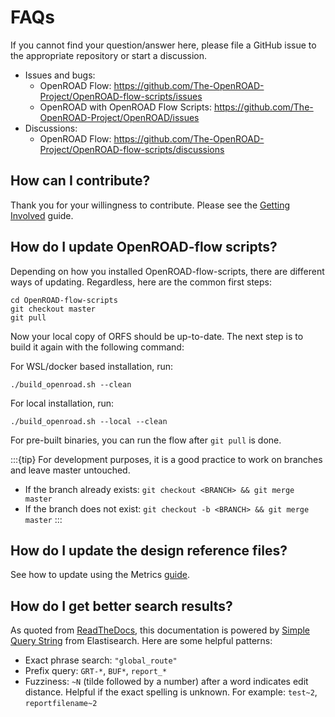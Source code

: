 # FAQs

If you cannot find your question/answer here, please file a GitHub issue to
the appropriate repository or start a discussion.

-   Issues and bugs:
    -   OpenROAD Flow: <https://github.com/The-OpenROAD-Project/OpenROAD-flow-scripts/issues>
    -   OpenROAD with OpenROAD Flow Scripts: <https://github.com/The-OpenROAD-Project/OpenROAD/issues>
-   Discussions:
    -   OpenROAD Flow: <https://github.com/The-OpenROAD-Project/OpenROAD-flow-scripts/discussions>

## How can I contribute?

Thank you for your willingness to contribute. Please see the
[Getting Involved](../contrib/GettingInvolved) guide.

## How do I update OpenROAD-flow scripts?

Depending on how you installed OpenROAD-flow-scripts, there are different ways of updating. Regardless, here are the common first steps:

```shell
cd OpenROAD-flow-scripts
git checkout master
git pull
```

Now your local copy of ORFS should be up-to-date. The next step is to build it again with the following command: 

For WSL/docker based installation, run:
```shell
./build_openroad.sh --clean
```

For local installation, run:
```shell
./build_openroad.sh --local --clean
```

For pre-built binaries, you can run the flow after `git pull` is done.

:::{tip} 
For development purposes, it is a good practice to work on branches and leave master untouched. 
- If the branch already exists: `git checkout <BRANCH> && git merge master`
- If the branch does not exist: `git checkout -b <BRANCH> && git merge master` 
:::

## How do I update the design reference files?

See how to update using the Metrics [guide](../contrib/Metrics.md).

## How do I get better search results?

As quoted from [ReadTheDocs](https://docs.readthedocs.io/en/stable/server-side-search/syntax.html#special-queries), this documentation is powered by [Simple Query String](https://www.elastic.co/guide/en/elasticsearch/reference/current/query-dsl-simple-query-string-query.html#) from Elastisearch. Here are some helpful patterns:

- Exact phrase search: `"global_route"`
- Prefix query: `GRT-*`, `BUF*`, `report_*`
- Fuzziness: `~N` (tilde followed by a number) after a word indicates edit distance. Helpful if the exact spelling is unknown. For example: `test~2`, `reportfilename~2`

